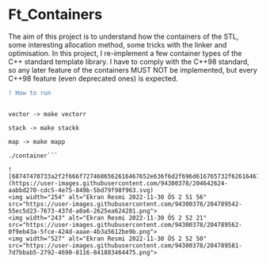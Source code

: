 # Ft_Containers
The aim of this project is to understand how the containers of the STL, some interesting allocation method, some tricks with the linker and optimisation.
In this project, I re-implement a few container types of the C++ standard template library. I have to comply with the C++98 standard, so any later feature of the containers MUST NOT be implemented, but every C++98 feature (even deprecated ones) is expected.

```diff
! How to run
```
```git clone https://github.com/erdogancayir/Ft_Containers.git

vector -> make vectorr

stack -> make stackk

map -> make mapp

./container```

![68747470733a2f2f666f7274686562616467652e636f6d2f696d616765732f6261646765732f6d6164652d776974682d632d706c75732d706c75732e737667](https://user-images.githubusercontent.com/94300378/204642624-aabbd270-cdc5-4e75-849b-5bd79f98f963.svg)
<img width="254" alt="Ekran Resmi 2022-11-30 ÖS 2 51 56" src="https://user-images.githubusercontent.com/94300378/204789542-55ec5d23-7673-437d-a0a6-2625ea624281.png">
<img width="243" alt="Ekran Resmi 2022-11-30 ÖS 2 52 21" src="https://user-images.githubusercontent.com/94300378/204789562-0f9eb43a-5fce-424d-aaae-4b3a5612be9b.png">
<img width="527" alt="Ekran Resmi 2022-11-30 ÖS 2 52 50" src="https://user-images.githubusercontent.com/94300378/204789581-7d7bbab5-2792-4690-8116-841883464475.png">
